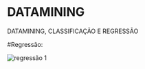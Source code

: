 # DATAMINING
DATAMINING, CLASSIFICAÇÃO E REGRESSÃO

#Regressão:

![regressão 1](https://github.com/Avoluzo/DATAMINING/assets/58647628/2186daa2-26fc-45f5-836c-facc27983337)
